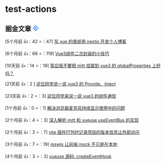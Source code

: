 # test-actions

<!-- juejin-posts start -->
## 掘金文章 <img src='https://raw.githubusercontent.com/vaebe/juejin-posts-action/main/assets/juejin.svg' alt='juejin' width='20' height='20'/>

[5个月前 👍：42 ⭐：47] [写 vue 的我却用 nextjs 开发个人博客](https://juejin.cn/post/7430494779698806784)

[6个月前 👍：66 ⭐：119] [Vue3组件二次封装的小技巧](https://juejin.cn/post/7413194176006324275)

[10天前 👍：14 ⭐：19] [答应我不要把 mitt 挂载到 vue3 的 globalProperties 上好吗？](https://juejin.cn/post/7484705232904814618)

[21天前 👍：2 ] [这位同学说一说 vue3 的 Provide、Inject](https://juejin.cn/post/7480514589253468169)

[23天前 👍：2 ⭐：3] [这位同学来说一说 vue3 的组件通信](https://juejin.cn/post/7480081951517900800)

[1个月前 👍：0 ⭐：1] [解决浏览器麦克风持续显示使用中的问题](https://juejin.cn/post/7476977628777431092)

[2个月前 👍：4 ⭐：3] [深入解析 mitt 和 vueuse useEventBus 的实现](https://juejin.cn/post/7457228085830778895)

[2个月前 👍：3 ⭐：7] [vite 插件打包时记录项目的版本信息让外部访问](https://juejin.cn/post/7456809080344133667)

[3个月前 👍：7 ⭐：19] [mswjs 让前端 mock 不只是在本地](https://juejin.cn/post/7445926398400102440)

[4个月前 👍：3 ⭐：3] [vueuse 源码: createEventHook](https://juejin.cn/post/7439367850488070159)
<!-- juejin-posts end -->

